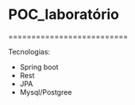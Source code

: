 # POC_laboratório
==========================

Tecnologias:

* Spring boot
* Rest
* JPA
* Mysql/Postgree
